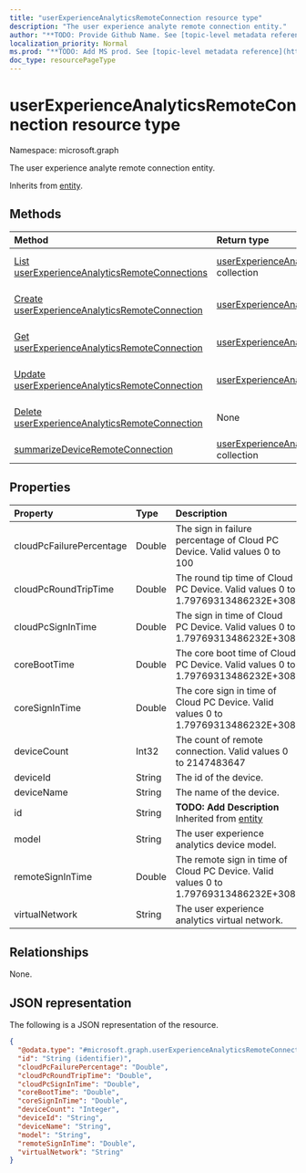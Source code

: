 ```yaml
---
title: "userExperienceAnalyticsRemoteConnection resource type"
description: "The user experience analyte remote connection entity."
author: "**TODO: Provide Github Name. See [topic-level metadata reference](https://msgo.azurewebsites.net/add/document/guidelines/metadata.html#topic-level-metadata)**"
localization_priority: Normal
ms.prod: "**TODO: Add MS prod. See [topic-level metadata reference](https://msgo.azurewebsites.net/add/document/guidelines/metadata.html#topic-level-metadata)**"
doc_type: resourcePageType
---
```


# userExperienceAnalyticsRemoteConnection resource type

Namespace: microsoft.graph



The user experience analyte remote connection entity.


Inherits from [entity](../resources/entity.md).

## Methods
|Method|Return type|Description|
|:---|:---|:---|
|[List userExperienceAnalyticsRemoteConnections](../api/userexperienceanalyticsremoteconnection-list.md)|[userExperienceAnalyticsRemoteConnection](../resources/userexperienceanalyticsremoteconnection.md) collection|Get a list of the [userExperienceAnalyticsRemoteConnection](../resources/userexperienceanalyticsremoteconnection.md) objects and their properties.|
|[Create userExperienceAnalyticsRemoteConnection](../api/userexperienceanalyticsremoteconnection-create.md)|[userExperienceAnalyticsRemoteConnection](../resources/userexperienceanalyticsremoteconnection.md)|Create a new [userExperienceAnalyticsRemoteConnection](../resources/userexperienceanalyticsremoteconnection.md) object.|
|[Get userExperienceAnalyticsRemoteConnection](../api/userexperienceanalyticsremoteconnection-get.md)|[userExperienceAnalyticsRemoteConnection](../resources/userexperienceanalyticsremoteconnection.md)|Read the properties and relationships of a [userExperienceAnalyticsRemoteConnection](../resources/userexperienceanalyticsremoteconnection.md) object.|
|[Update userExperienceAnalyticsRemoteConnection](../api/userexperienceanalyticsremoteconnection-update.md)|[userExperienceAnalyticsRemoteConnection](../resources/userexperienceanalyticsremoteconnection.md)|Update the properties of a [userExperienceAnalyticsRemoteConnection](../resources/userexperienceanalyticsremoteconnection.md) object.|
|[Delete userExperienceAnalyticsRemoteConnection](../api/userexperienceanalyticsremoteconnection-delete.md)|None|Deletes a [userExperienceAnalyticsRemoteConnection](../resources/userexperienceanalyticsremoteconnection.md) object.|
|[summarizeDeviceRemoteConnection](../api/userexperienceanalyticsremoteconnection-summarizedeviceremoteconnection.md)|[userExperienceAnalyticsRemoteConnection](../resources/userexperienceanalyticsremoteconnection.md) collection|**TODO: Add Description**|

## Properties
|Property|Type|Description|
|:---|:---|:---|
|cloudPcFailurePercentage|Double|The sign in failure percentage of Cloud PC Device. Valid values 0 to 100|
|cloudPcRoundTripTime|Double|The round tip time of Cloud PC Device. Valid values 0 to 1.79769313486232E+308|
|cloudPcSignInTime|Double|The sign in time of Cloud PC Device. Valid values 0 to 1.79769313486232E+308|
|coreBootTime|Double|The core boot time of Cloud PC Device. Valid values 0 to 1.79769313486232E+308|
|coreSignInTime|Double|The core sign in time of Cloud PC Device. Valid values 0 to 1.79769313486232E+308|
|deviceCount|Int32|The count of remote connection. Valid values 0 to 2147483647|
|deviceId|String|The id of the device.|
|deviceName|String|The name of the device.|
|id|String|**TODO: Add Description** Inherited from [entity](../resources/entity.md)|
|model|String|The user experience analytics device model.|
|remoteSignInTime|Double|The remote sign in time of Cloud PC Device. Valid values 0 to 1.79769313486232E+308|
|virtualNetwork|String|The user experience analytics virtual network.|

## Relationships
None.

## JSON representation
The following is a JSON representation of the resource.
<!-- {
  "blockType": "resource",
  "keyProperty": "id",
  "@odata.type": "microsoft.graph.userExperienceAnalyticsRemoteConnection",
  "baseType": "microsoft.graph.entity",
  "openType": false
}
-->
``` json
{
  "@odata.type": "#microsoft.graph.userExperienceAnalyticsRemoteConnection",
  "id": "String (identifier)",
  "cloudPcFailurePercentage": "Double",
  "cloudPcRoundTripTime": "Double",
  "cloudPcSignInTime": "Double",
  "coreBootTime": "Double",
  "coreSignInTime": "Double",
  "deviceCount": "Integer",
  "deviceId": "String",
  "deviceName": "String",
  "model": "String",
  "remoteSignInTime": "Double",
  "virtualNetwork": "String"
}
```

